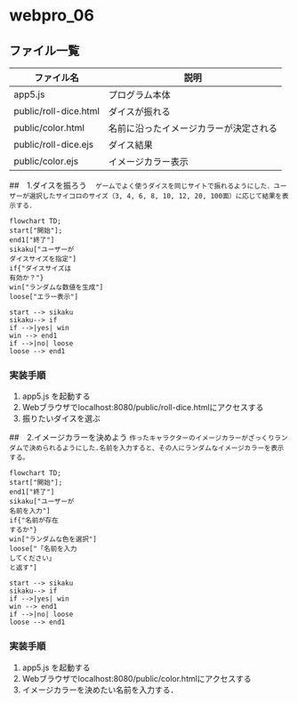 # webpro_06

## ファイル一覧
ファイル名 | 説明
-|-
app5.js | プログラム本体
public/roll-dice.html | ダイスが振れる
public/color.html | 名前に沿ったイメージカラーが決定される
public/roll-dice.ejs | ダイス結果
public/color.ejs | イメージカラー表示


##　1.ダイスを振ろう
```　ゲームでよく使うダイスを同じサイトで振れるようにした．ユーザーが選択したサイコロのサイズ（3, 4, 6, 8, 10, 12, 20, 100面）に応じて結果を表示する． ```

```mermaid
flowchart TD;
start["開始"];
end1["終了"]
sikaku["ユーザーが
ダイスサイズを指定"]
if{"ダイスサイズは
有効か？"}
win["ランダムな数値を生成"]
loose["エラー表示"]

start --> sikaku
sikaku--> if
if -->|yes| win
win --> end1
if -->|no| loose
loose --> end1

```

### 実装手順
1. app5.js を起動する
1. Webブラウザでlocalhost:8080/public/roll-dice.htmlにアクセスする
1. 振りたいダイスを選ぶ

##　2.イメージカラーを決めよう
```作ったキャラクターのイメージカラーがざっくりランダムで決められるようにした.名前を入力すると、その人にランダムなイメージカラーを表示する。```

```mermaid
flowchart TD;
start["開始"];
end1["終了"]
sikaku["ユーザーが
名前を入力"]
if{"名前が存在
するか"}
win["ランダムな色を選択"]
loose["「名前を入力
してください」
と返す"]

start --> sikaku
sikaku--> if
if -->|yes| win
win --> end1
if -->|no| loose
loose --> end1

```
### 実装手順
1. app5.js を起動する
1. Webブラウザでlocalhost:8080/public/color.htmlにアクセスする
1. イメージカラーを決めたい名前を入力する．